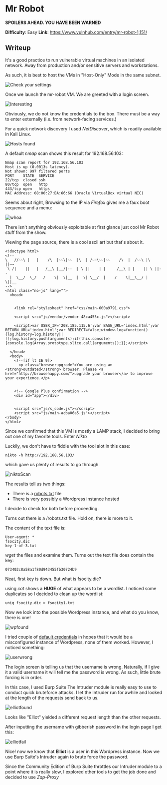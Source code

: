 # Mr Robot

**SPOILERS AHEAD. YOU HAVE BEEN WARNED**

**Difficulty**: Easy
**Link**: https://www.vulnhub.com/entry/mr-robot-1,151/

## Writeup

It's a good practice to run vulnerable virtual machines in an isolated network. Away from production and/or sensitive servers and workstations.

As such, it is best to host the VMs in "Host-Only" Mode in the same subnet.

![Check your settings](img1.PNG)

Once we launch the mr-robot VM. We are greeted with a login screen.

![Interesting](img2.PNG)

Obviously, we do not know the credentials to the box. There must be a way to enter externally (i.e. from network-facing services.)

For a quick network discovery I used *NetDiscover*, which is readily available in Kali Linux.

![Hosts found](img3.PNG)

A default *nmap* scan shows this result for 192.168.56.103:

```
Nmap scan report for 192.168.56.103
Host is up (0.0013s latency).
Not shown: 997 filtered ports
PORT    STATE  SERVICE
22/tcp  closed ssh
80/tcp  open   http
443/tcp open   https
MAC Address: 08:00:27:BA:66:66 (Oracle VirtualBox virtual NIC)
```

Seems about right, Browsing to the IP via *Firefox* gives me a faux boot sequence and a menu:

![whoa](img4.PNG)


There isn't anything obviously exploitable at first glance just cool Mr Robot stuff from the show.

Viewing the page source, there is a cool ascii art but that's about it.

```
<!doctype html>
<!--
\   //~~\ |   |    /\  |~~\|~~  |\  | /~~\~~|~~    /\  |  /~~\ |\  ||~~
 \ /|    ||   |   /__\ |__/|--  | \ ||    | |     /__\ | |    || \ ||--
  |  \__/  \_/   /    \|  \|__  |  \| \__/  |    /    \|__\__/ |  \||__
-->
<html class="no-js" lang="">
  <head>
    

    <link rel="stylesheet" href="css/main-600a9791.css">

    <script src="js/vendor/vendor-48ca455c.js"></script>

    <script>var USER_IP='208.185.115.6';var BASE_URL='index.html';var RETURN_URL='index.html';var REDIRECT=false;window.log=function(){log.history=log.history||[];log.history.push(arguments);if(this.console){console.log(Array.prototype.slice.call(arguments));}};</script>

  </head>
  <body>
    <!--[if lt IE 9]>
      <p class="browserupgrade">You are using an <strong>outdated</strong> browser. Please <a href="http://browsehappy.com/">upgrade your browser</a> to improve your experience.</p>
    

    <!-- Google Plus confirmation -->
    <div id="app"></div>

    
    <script src="js/s_code.js"></script>
    <script src="js/main-acba06a5.js"></script>
</body>
</html>
```

Since we confirmed that this VM is mostly a LAMP stack, I decided to bring out one of my favorite tools. Enter *Nikto*

Luckily, we don't have to fiddle with the tool alot in this case:

```
nikto -h http://192.168.56.103/
```

which gave us plenty of results to go through.

![niktoScan](img5.PNG)

The results tell us two things:

* There is a [robots.txt](https://www.robotstxt.org/robotstxt.html) file
* There is very possibly a Wordpress instance hosted

I decide to check for both before proceeding.

Turns out there is a /robots.txt file. Hold on, there is more to it.

The content of the text file is:

```
User-agent: *
fsocity.dic
key-1-of-3.txt
```

*wget* the files and examine them. Turns out the text file does contain the key:
```
073403c8a58a1f80d943455fb30724b9
```

Neat, first key is down. But what is fsocity.dic?

using *cat* shows a **HUGE** of what appears to be a wordlist. I noticed some duplicates so I decided to clean up the wordlist:

```
uniq fsocity.dic > fsocity1.txt
```

Now we look into the possible Wordpress instance, and what do you know, there is one!

![wpfound](img6.PNG)

I tried couple of [default credentials](https://varyingvagrantvagrants.org/docs/en-US/default-credentials/) in hopes that it would be a misconfigured instance of Wordpress, none of them worked. However, I noticed something:

![userwrong](img7.PNG)

The login screen is telling us that the username is wrong. Naturally, if I give it a valid username it will tell me the password is wrong. As such, little brute forcing is in order.

In this case, I used Burp Suite <insert good tutorial here.> The Intruder module is really easy to use to conduct quick bruteforce attacks. I let the Intruder run for awhile and looked at the length of the requests send back to us.

![elliotfound](img8.PNG)

Looks like "Elliot" yielded a different request length than the other requests.

After inputting the username with gibberish password in the login page I get this:

![elliotfail](img9.PNG)

Nice! now we know that **Elliot** is a user in this Wordpress instance. Now we use Burp Suite's Intruder again to brute force the password.

Since the Community Edition of Burp Suite throttles our Intruder module to a point where it is really slow, I explored other tools to get the job done and decided to use *Zap-Proxy*




